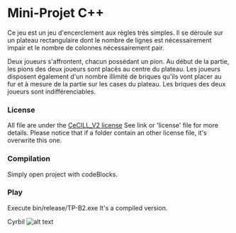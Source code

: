 # Mini-Projet C++

Ce jeu est un jeu d'encerclement aux règles très simples. Il se déroule sur un plateau rectangulaire dont le nombre de lignes est nécessairement impair et le nombre de colonnes nécessairement pair.

Deux joueurs s'affrontent, chacun possédant un pion. Au début de la partie, les pions des deux joueurs sont placés au centre du plateau. Les joueurs disposent également d'un nombre illimité de briques qu'ils vont placer au fur et à mesure de la partie sur les cases du plateau. Les briques des deux joueurs sont indifférenciables.


### License
All file are under the [CeCILL_V2 license](http://www.cecill.info/licences/Licence_CeCILL_V2-en.txt)
See link or 'license' file for more details.
Please notice that if a folder contain an other license file, it's overwrite this one.

### Compilation
Simply open project with codeBlocks.

### Play
Execute bin/release/TP-B2.exe
It's a compiled version.


Cyrbil
![alt text](http://www.gravatar.com/avatar/67d04ae3dfdf060c4a2fa2dfea9b6b22.png?s=500 "Cyrbil")